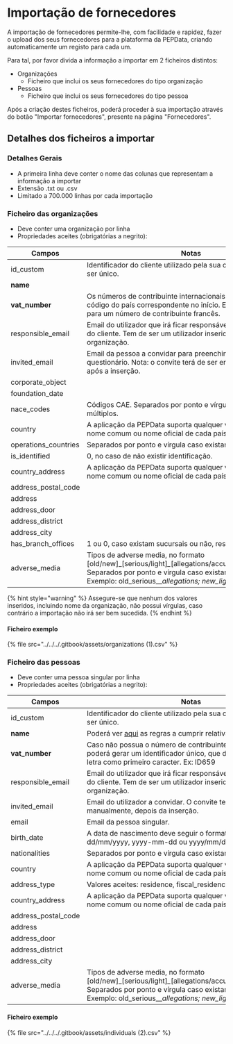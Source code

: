 # Importação de fornecedores

A importação de fornecedores permite-lhe, com facilidade e rapidez, fazer o upload dos seus fornecedores para a plataforma da PEPData, criando automaticamente um registo para cada um.

Para tal, por favor divida a informação a importar em 2 ficheiros distintos:

* Organizações
  * Ficheiro que inclui os seus fornecedores do tipo organização
* Pessoas
  * Ficheiro que inclui os seus fornecedores do tipo pessoa

Após a criação destes ficheiros, poderá proceder à sua importação através do botão "Importar fornecedores", presente na página "Fornecedores".

## Detalhes dos ficheiros a importar

### Detalhes Gerais

* A primeira linha deve conter o nome das colunas que representam a informação a importar
* Extensão .txt ou .csv
* Limitado a 700.000 linhas por cada importação

### Ficheiro das organizações

* Deve conter uma organização por linha
* Propriedades aceites (obrigatórias a negrito):

| Campos                | Notas                                                                                                                                                                                                                                 |
| --------------------- | ------------------------------------------------------------------------------------------------------------------------------------------------------------------------------------------------------------------------------------- |
| id\_custom            | Identificador do cliente utilizado pela sua organização. Tem de ser único.                                                                                                                                                            |
| **name**              |                                                                                                                                                                                                                                       |
| **vat\_number**       | Os números de contribuinte internacionais devem conter o código do país correspondente no início. Ex: FR12345678901 para um número de contribuinte francês.                                                                           |
| responsible\_email    | Email do utilizador que irá ficar responsável pelo questionário do cliente. Tem de ser um utilizador inserido na sua organização.                                                                                                     |
| invited\_email        | Email da pessoa a convidar para preenchimento do questionário. Nota: o convite terá de ser enviado manualmente, após a inserção.                                                                                                      |
| corporate\_object     |                                                                                                                                                                                                                                       |
| foundation\_date      |                                                                                                                                                                                                                                       |
| nace\_codes           | Códigos CAE. Separados por ponto e vírgula caso existam múltiplos.                                                                                                                                                                    |
| country               | A aplicação da PEPData suporta qualquer valor [ISO 3166](https://en.wikipedia.org/wiki/ISO\_3166), nome comum ou nome oficial de cada país.                                                                                           |
| operations\_countries | Separados por ponto e vírgula caso existam múltiplos.                                                                                                                                                                                 |
| is\_identified        | 0, no caso de não existir identificação.                                                                                                                                                                                              |
| country\_address      | A aplicação da PEPData suporta qualquer valor [ISO 3166](https://en.wikipedia.org/wiki/ISO\_3166), nome comum ou nome oficial de cada país.                                                                                           |
| address\_postal\_code |                                                                                                                                                                                                                                       |
| address               |                                                                                                                                                                                                                                       |
| address\_door         |                                                                                                                                                                                                                                       |
| address\_district     |                                                                                                                                                                                                                                       |
| address\_city         |                                                                                                                                                                                                                                       |
| has\_branch\_offices  | 1 ou 0, caso existam sucursais ou não, respetivamente.                                                                                                                                                                                |
| adverse\_media        | Tipos de adverse media, no formato \[old/new]﻿\_\[serious/light]_\__\[allegations/﻿accusations/﻿convictions]. Separados por ponto e vírgula caso existam múltiplos. Exemplo: old\_serious\_\__allegations; new\_light_\_\_convictions |

{% hint style="warning" %}
Assegure-se que nenhum dos valores inseridos, incluindo nome da organização, não possui vírgulas, caso contrário a importação não irá ser bem sucedida.
{% endhint %}

#### Ficheiro exemplo

{% file src="../../../.gitbook/assets/organizations (1).csv" %}

### Ficheiro das pessoas

* Deve conter uma pessoa singular por linha
* Propriedades aceites (obrigatórias a negrito):

| Campos                | Notas                                                                                                                                                                                                                                 |
| --------------------- | ------------------------------------------------------------------------------------------------------------------------------------------------------------------------------------------------------------------------------------- |
| id\_custom            | Identificador do cliente utilizado pela sua organização. Tem de ser único.                                                                                                                                                            |
| **name**              | Poderá ver [aqui](importacao-de-clientes.md#regras-a-cumprir) as regras a cumprir relativamente aos nomes.                                                                                                                            |
| **vat\_number**       | Caso não possua o número de contribuinte da pessoa singular poderá gerar um identificador único, que deverá possuir uma letra como primeiro caracter. Ex: ID659                                                                       |
| responsible\_email    | Email do utilizador que irá ficar responsável pelo questionário do cliente. Tem de ser um utilizador inserido na sua organização.                                                                                                     |
| invited\_email        | Email do utilizador a convidar. O convite terá que ser enviado manualmente, depois da inserção.                                                                                                                                       |
| email                 | Email da pessoa singular.                                                                                                                                                                                                             |
| birth\_date           | A data de nascimento deve seguir o formato dd-mm-yyyy, dd/mm/yyyy, yyyy-mm-dd ou yyyy/mm/dd.                                                                                                                                          |
| nationalities         | Separados por ponto e vírgula caso existam múltiplos.                                                                                                                                                                                 |
| country               | A aplicação da PEPData suporta qualquer valor [ISO 3166](https://en.wikipedia.org/wiki/ISO\_3166), nome comum ou nome oficial de cada país.                                                                                           |
| address\_type         | Valores aceites: residence, fiscal\_residence e headquarters.                                                                                                                                                                         |
| country\_address      | A aplicação da PEPData suporta qualquer valor [ISO 3166](https://en.wikipedia.org/wiki/ISO\_3166), nome comum ou nome oficial de cada país.                                                                                           |
| address\_postal\_code |                                                                                                                                                                                                                                       |
| address               |                                                                                                                                                                                                                                       |
| address\_door         |                                                                                                                                                                                                                                       |
| address\_district     |                                                                                                                                                                                                                                       |
| address\_city         |                                                                                                                                                                                                                                       |
| adverse\_media        | Tipos de adverse media, no formato \[old/new]﻿\_\[serious/light]_\__\[allegations/﻿accusations/﻿convictions]. Separados por ponto e vírgula caso existam múltiplos. Exemplo: old\_serious\_\__allegations; new\_light_\_\_convictions |

#### Ficheiro exemplo

{% file src="../../../.gitbook/assets/individuals (2).csv" %}

